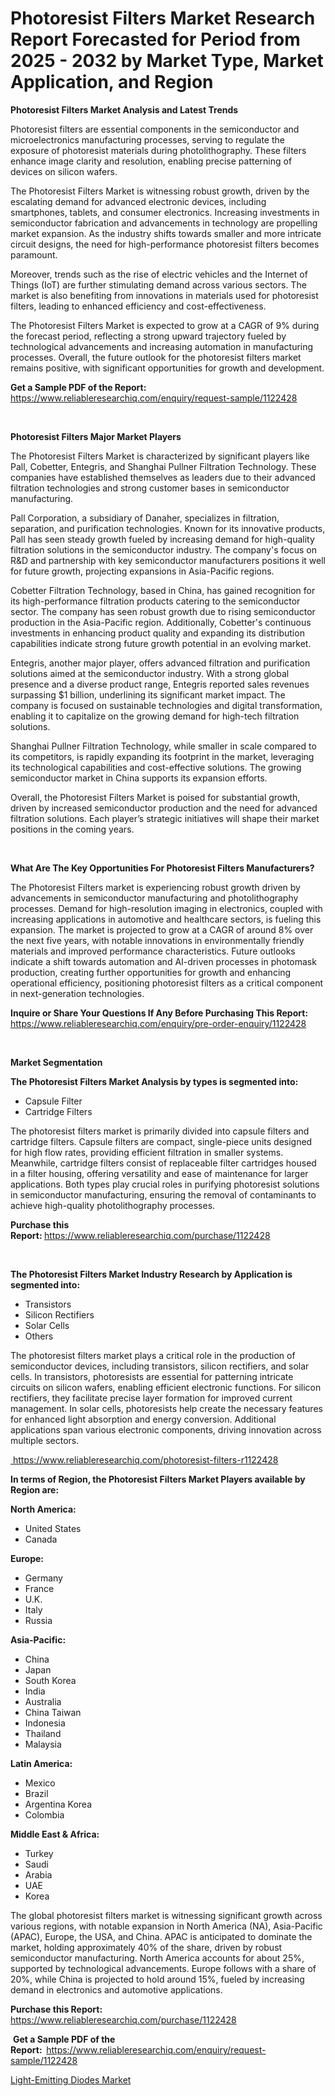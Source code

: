 <p><h1>Photoresist Filters Market Research Report Forecasted for Period from 2025 -  2032 by Market Type, Market Application, and Region</h1></p><p><strong>Photoresist Filters Market Analysis and Latest Trends</strong></p>
<p><p>Photoresist filters are essential components in the semiconductor and microelectronics manufacturing processes, serving to regulate the exposure of photoresist materials during photolithography. These filters enhance image clarity and resolution, enabling precise patterning of devices on silicon wafers. </p><p>The Photoresist Filters Market is witnessing robust growth, driven by the escalating demand for advanced electronic devices, including smartphones, tablets, and consumer electronics. Increasing investments in semiconductor fabrication and advancements in technology are propelling market expansion. As the industry shifts towards smaller and more intricate circuit designs, the need for high-performance photoresist filters becomes paramount.</p><p>Moreover, trends such as the rise of electric vehicles and the Internet of Things (IoT) are further stimulating demand across various sectors. The market is also benefiting from innovations in materials used for photoresist filters, leading to enhanced efficiency and cost-effectiveness.</p><p>The Photoresist Filters Market is expected to grow at a CAGR of 9% during the forecast period, reflecting a strong upward trajectory fueled by technological advancements and increasing automation in manufacturing processes. Overall, the future outlook for the photoresist filters market remains positive, with significant opportunities for growth and development.</p></p>
<p><strong>Get a Sample PDF of the Report:&nbsp;</strong> <a href="https://www.reliableresearchiq.com/enquiry/request-sample/1122428?utm_campaign=2926&utm_medium=2&utm_source=Github&utm_content=ia&utm_term=07042025&utm_id=photoresist-filters">https://www.reliableresearchiq.com/enquiry/request-sample/1122428</a></p>
<p>&nbsp;</p>
<p><strong>Photoresist Filters Major Market Players</strong></p>
<p><p>The Photoresist Filters Market is characterized by significant players like Pall, Cobetter, Entegris, and Shanghai Pullner Filtration Technology. These companies have established themselves as leaders due to their advanced filtration technologies and strong customer bases in semiconductor manufacturing.</p><p>Pall Corporation, a subsidiary of Danaher, specializes in filtration, separation, and purification technologies. Known for its innovative products, Pall has seen steady growth fueled by increasing demand for high-quality filtration solutions in the semiconductor industry. The company's focus on R&D and partnership with key semiconductor manufacturers positions it well for future growth, projecting expansions in Asia-Pacific regions.</p><p>Cobetter Filtration Technology, based in China, has gained recognition for its high-performance filtration products catering to the semiconductor sector. The company has seen robust growth due to rising semiconductor production in the Asia-Pacific region. Additionally, Cobetter's continuous investments in enhancing product quality and expanding its distribution capabilities indicate strong future growth potential in an evolving market.</p><p>Entegris, another major player, offers advanced filtration and purification solutions aimed at the semiconductor industry. With a strong global presence and a diverse product range, Entegris reported sales revenues surpassing $1 billion, underlining its significant market impact. The company is focused on sustainable technologies and digital transformation, enabling it to capitalize on the growing demand for high-tech filtration solutions.</p><p>Shanghai Pullner Filtration Technology, while smaller in scale compared to its competitors, is rapidly expanding its footprint in the market, leveraging its technological capabilities and cost-effective solutions. The growing semiconductor market in China supports its expansion efforts.</p><p>Overall, the Photoresist Filters Market is poised for substantial growth, driven by increased semiconductor production and the need for advanced filtration solutions. Each player’s strategic initiatives will shape their market positions in the coming years.</p></p>
<p>&nbsp;</p>
<p><strong>What Are The Key Opportunities For Photoresist Filters Manufacturers?</strong></p>
<p><p>The Photoresist Filters market is experiencing robust growth driven by advancements in semiconductor manufacturing and photolithography processes. Demand for high-resolution imaging in electronics, coupled with increasing applications in automotive and healthcare sectors, is fueling this expansion. The market is projected to grow at a CAGR of around 8% over the next five years, with notable innovations in environmentally friendly materials and improved performance characteristics. Future outlooks indicate a shift towards automation and AI-driven processes in photomask production, creating further opportunities for growth and enhancing operational efficiency, positioning photoresist filters as a critical component in next-generation technologies.</p></p>
<p><strong>Inquire or Share Your Questions If Any Before Purchasing This Report:</strong> <a href="https://www.reliableresearchiq.com/enquiry/pre-order-enquiry/1122428?utm_campaign=2926&utm_medium=2&utm_source=Github&utm_content=ia&utm_term=07042025&utm_id=photoresist-filters">https://www.reliableresearchiq.com/enquiry/pre-order-enquiry/1122428</a></p>
<p>&nbsp;</p>
<p><strong>Market Segmentation</strong></p>
<p><strong>The Photoresist Filters Market Analysis by types is segmented into:</strong></p>
<p><ul><li>Capsule Filter</li><li>Cartridge Filters</li></ul></p>
<p><p>The photoresist filters market is primarily divided into capsule filters and cartridge filters. Capsule filters are compact, single-piece units designed for high flow rates, providing efficient filtration in smaller systems. Meanwhile, cartridge filters consist of replaceable filter cartridges housed in a filter housing, offering versatility and ease of maintenance for larger applications. Both types play crucial roles in purifying photoresist solutions in semiconductor manufacturing, ensuring the removal of contaminants to achieve high-quality photolithography processes.</p></p>
<p><strong>Purchase this Report:&nbsp;</strong><a href="https://www.reliableresearchiq.com/purchase/1122428?utm_campaign=2926&utm_medium=2&utm_source=Github&utm_content=ia&utm_term=07042025&utm_id=photoresist-filters">https://www.reliableresearchiq.com/purchase/1122428</a></p>
<p>&nbsp;</p>
<p><strong>The Photoresist Filters Market Industry Research by Application is segmented into:</strong></p>
<p><ul><li>Transistors</li><li>Silicon Rectifiers</li><li>Solar Cells</li><li>Others</li></ul></p>
<p><p>The photoresist filters market plays a critical role in the production of semiconductor devices, including transistors, silicon rectifiers, and solar cells. In transistors, photoresists are essential for patterning intricate circuits on silicon wafers, enabling efficient electronic functions. For silicon rectifiers, they facilitate precise layer formation for improved current management. In solar cells, photoresists help create the necessary features for enhanced light absorption and energy conversion. Additional applications span various electronic components, driving innovation across multiple sectors.</p></p>
<p><a href="https://www.reliableresearchiq.com/photoresist-filters-r1122428?utm_campaign=2926&utm_medium=2&utm_source=Github&utm_content=ia&utm_term=07042025&utm_id=photoresist-filters">&nbsp;https://www.reliableresearchiq.com/photoresist-filters-r1122428</a></p>
<p><strong>In terms of Region, the Photoresist Filters Market Players available by Region are:</strong></p>
<p>
    <p> <strong> North America: </strong>
        <ul>
            <li>United States</li>
            <li>Canada</li>
        </ul>
        </p> 
    <p> <strong> Europe: </strong>
        <ul>
            <li>Germany</li>
            <li>France</li>
            <li>U.K.</li>
            <li>Italy</li>
            <li>Russia</li>
        </ul>
        </p> 
    <p> <strong> Asia-Pacific: </strong>
        <ul>
            <li>China</li>
            <li>Japan</li>
            <li>South Korea</li>
            <li>India</li>
            <li>Australia</li>
            <li>China Taiwan</li>
            <li>Indonesia</li>
            <li>Thailand</li>
            <li>Malaysia</li>
        </ul>
        </p> 
    <p> <strong> Latin America: </strong>
        <ul>
            <li>Mexico</li>
            <li>Brazil</li>
            <li>Argentina Korea</li>
            <li>Colombia</li>
        </ul>
        </p> 
    <p> <strong> Middle East & Africa: </strong>
        <ul>
            <li>Turkey</li>
            <li>Saudi</li>
            <li>Arabia</li>
            <li>UAE</li>
            <li>Korea</li>
        </ul>
    </p>
    </p>
<p><p>The global photoresist filters market is witnessing significant growth across various regions, with notable expansion in North America (NA), Asia-Pacific (APAC), Europe, the USA, and China. APAC is anticipated to dominate the market, holding approximately 40% of the share, driven by robust semiconductor manufacturing. North America accounts for about 25%, supported by technological advancements. Europe follows with a share of 20%, while China is projected to hold around 15%, fueled by increasing demand in electronics and automotive applications.</p></p>
<p><strong>Purchase this Report: </strong><a href="https://www.reliableresearchiq.com/purchase/1122428?utm_campaign=2926&utm_medium=2&utm_source=Github&utm_content=ia&utm_term=07042025&utm_id=photoresist-filters">https://www.reliableresearchiq.com/purchase/1122428</a></p>
<p>&nbsp;<strong>Get a Sample PDF of the Report:&nbsp;&nbsp;</strong><a href="https://www.reliableresearchiq.com/enquiry/request-sample/1122428?utm_campaign=2926&utm_medium=2&utm_source=Github&utm_content=ia&utm_term=07042025&utm_id=photoresist-filters">https://www.reliableresearchiq.com/enquiry/request-sample/1122428</a></p>
<p><strong></strong></p>
<p><p><a href="https://github.com/tumacaakesha78/Market-Research-Report-List-1/blob/main/light-emitting-diodes-market.md?utm_campaign=2926&utm_medium=2&utm_source=Github&utm_content=ia&utm_term=07042025&utm_id=photoresist-filters">Light-Emitting Diodes Market</a></p></p>